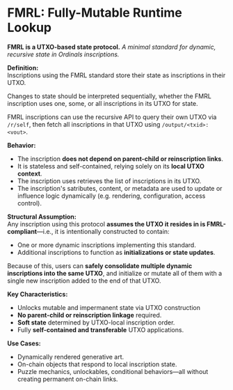 # FMRL: Fully-Mutable Runtime Lookup

**FMRL is a UTXO-based state protocol.**
*A minimal standard for dynamic, recursive state in Ordinals inscriptions.*

**Definition:**  
Inscriptions using the FMRL standard store their state as inscriptions in their UTXO.

Changes to state should be interpreted sequentially, whether the FMRL inscription uses one, some, or all inscriptions in its UTXO for state.

FMRL inscriptions can use the recursive API to query their own UTXO via `/r/self`, then fetch all inscriptions in that UTXO using `/output/<txid>:<vout>`.

**Behavior:**  
- The inscription **does not depend on parent-child or reinscription links**.
- It is stateless and self-contained, relying solely on its **local UTXO context**.
- The inscription uses retrieves the list of inscriptions in its UTXO.
- The inscription's satributes, content, or metadata are used to update or influence logic dynamically (e.g. rendering, configuration, access control).

**Structural Assumption:**  
Any inscription using this protocol **assumes the UTXO it resides in is FMRL-compliant**—i.e., it is intentionally constructed to contain:
- One or more dynamic inscriptions implementing this standard.
- Additional inscriptions to function as **initializations or state updates**.

Because of this, users can **safely consolidate multiple dynamic inscriptions into the same UTXO**, and initialize or mutate all of them with a single new inscription added to the end of that UTXO.

**Key Characteristics:**
- Unlocks mutable and impermanent state via UTXO construction
- **No parent-child or reinscription linkage** required.
- **Soft state** determined by UTXO-local inscription order.
- Fully **self-contained and transferable** UTXO applications.

**Use Cases:**
- Dynamically rendered generative art.
- On-chain objects that respond to local inscription state.
- Puzzle mechanics, unlockables, conditional behaviors—all without creating permanent on-chain links.
